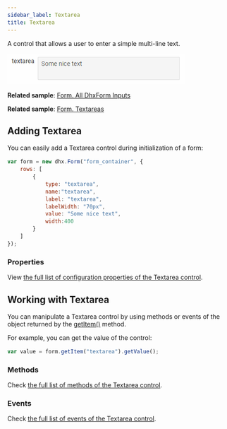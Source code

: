 ```yaml
---
sidebar_label: Textarea
title: Textarea
---          
```


A control that allows a user to enter a simple multi-line text.

![Textarea control](../assets/form/form_textarea.png)

**Related sample**: [Form. All DhxForm Inputs](https://snippet.dhtmlx.com/ikyyekxq)

**Related sample**: [Form. Textareas](https://snippet.dhtmlx.com/mt93jzrk)

## Adding Textarea

You can easily add a Textarea control during initialization of a form:

~~~js
var form = new dhx.Form("form_container", {
    rows: [
		{
			type: "textarea",
            name:"textarea",
            label: "textarea",
            labelWidth: "70px",
            value: "Some nice text",
            width:400
		}
    ]
});
~~~

### Properties

View [the full list of configuration properties of the Textarea control](form/api/textarea/api_textarea_properties.md).

## Working with Textarea

You can manipulate a Textarea control by using methods or events of the object returned by the [getItem()](form/api/form_getitem_method.md) method.

For example, you can get the value of the control:

~~~js
var value = form.getItem("textarea").getValue();
~~~

### Methods

Check [the full list of methods of the Textarea control](form/api/api_overview.md#textarea-methods).

### Events

Check [the full list of events of the Textarea control](form/api/api_overview.md#textarea-events).
